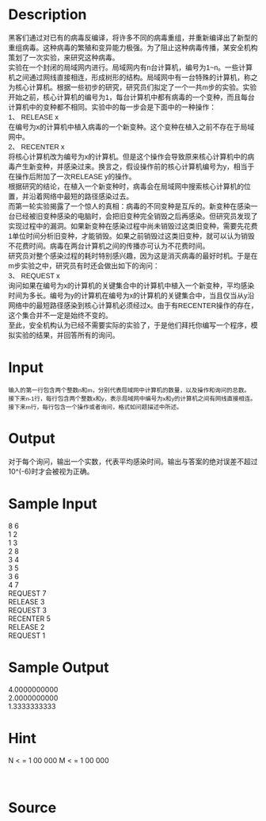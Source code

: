 
# Description

<div class="content"><div><span style="font-family: arial, verdana, helvetica, sans-serif;">黑客们通过对已有的病毒反编译，将许多不同的病毒重组，并重新编译出了新型的重组病毒。这种病毒的繁殖和变异能力极强。为了阻止这种病毒传播，某安全机构策划了一次实验，来研究这种病毒。</span><br style="font-family: arial, verdana, helvetica, sans-serif;"/>
<span style="font-family: arial, verdana, helvetica, sans-serif;">实验在一个封闭的局域网内进行。局域网内有n台计算机，编号为1~n。一些计算机之间通过网线直接相连，形成树形的结构。局域网中有一台特殊的计算机，称之为核心计算机。根据一些初步的研究，研究员们拟定了一个一共m步的实验。实验开始之前，核心计算机的编号为1，每台计算机中都有病毒的一个变种，而且每台计算机中的变种都不相同。实验中的每一步会是下面中的一种操作：</span><br style="font-family: arial, verdana, helvetica, sans-serif;"/>
<span style="font-family: arial, verdana, helvetica, sans-serif;">1、	RELEASE x</span><br style="font-family: arial, verdana, helvetica, sans-serif;"/>
<span style="font-family: arial, verdana, helvetica, sans-serif;">在编号为x的计算机中植入病毒的一个新变种。这个变种在植入之前不存在于局域网中。</span><br style="font-family: arial, verdana, helvetica, sans-serif;"/>
<span style="font-family: arial, verdana, helvetica, sans-serif;">2、	RECENTER x</span><br style="font-family: arial, verdana, helvetica, sans-serif;"/>
<span style="font-family: arial, verdana, helvetica, sans-serif;">将核心计算机改为编号为x的计算机。但是这个操作会导致原来核心计算机中的病毒产生新变种，并感染过来。换言之，假设操作前的核心计算机编号为y，相当于在操作后附加了一次RELEASE y的操作。</span><br style="font-family: arial, verdana, helvetica, sans-serif;"/>
<span style="font-family: arial, verdana, helvetica, sans-serif;">根据研究的结论，在植入一个新变种时，病毒会在局域网中搜索核心计算机的位置，并沿着网络中最短的路径感染过去。</span><br style="font-family: arial, verdana, helvetica, sans-serif;"/>
<span style="font-family: arial, verdana, helvetica, sans-serif;">而第一轮实验揭露了一个惊人的真相：病毒的不同变种是互斥的。新变种在感染一台已经被旧变种感染的电脑时，会把旧变种完全销毁之后再感染。但研究员发现了实现过程中的漏洞。如果新变种在感染过程中尚未销毁过这类旧变种，需要先花费1单位时间分析旧变种，才能销毁。如果之前销毁过这类旧变种，就可以认为销毁不花费时间。病毒在两台计算机之间的传播亦可认为不花费时间。</span><br style="font-family: arial, verdana, helvetica, sans-serif;"/>
<span style="font-family: arial, verdana, helvetica, sans-serif;">研究员对整个感染过程的耗时特别感兴趣，因为这是消灭病毒的最好时机。于是在m步实验之中，研究员有时还会做出如下的询问：</span><br style="font-family: arial, verdana, helvetica, sans-serif;"/>
<span style="font-family: arial, verdana, helvetica, sans-serif;">3、	REQUEST x</span><br style="font-family: arial, verdana, helvetica, sans-serif;"/>
<span style="font-family: arial, verdana, helvetica, sans-serif;">询问如果在编号为x的计算机的关键集合中的计算机中植入一个新变种，平均感染时间为多长。编号为y的计算机在编号为x的计算机的关键集合中，当且仅当从y沿网络中的最短路径感染到核心计算机必须经过x。由于有RECENTER操作的存在，这个集合并不一定是始终不变的。</span><br style="font-family: arial, verdana, helvetica, sans-serif;"/>
<span style="font-family: arial, verdana, helvetica, sans-serif;">至此，安全机构认为已经不需要实际的实验了，于是他们拜托你编写一个程序，模拟实验的结果，并回答所有的询问。</span></div>
<p></p></div>

# Input

<div class="content"><div><span style="font-size: 11.8181819915771px; font-family: arial, verdana, helvetica, sans-serif;">输入的第一行包含两个整数n和m，分别代表局域网中计算机的数量，以及操作和询问的总数。</span><br style="font-size: 11.8181819915771px; font-family: arial, verdana, helvetica, sans-serif;"/>
<span style="font-size: 11.8181819915771px; font-family: arial, verdana, helvetica, sans-serif;">接下来n-1行，每行包含两个整数x和y，表示局域网中编号为x和y的计算机之间有网线直接相连。</span><br style="font-size: 11.8181819915771px; font-family: arial, verdana, helvetica, sans-serif;"/>
<span style="font-size: 11.8181819915771px; font-family: arial, verdana, helvetica, sans-serif;">接下来m行，每行包含一个操作或者询问，格式如问题描述中所述。</span></div>
<div></div>
<p></p></div>

# Output

<div class="content"><div>对于每个询问，输出一个实数，代表平均感染时间。输出与答案的绝对误差不超过 10^(-6)时才会被视为正确。</div>
<p></p></div>

# Sample Input

<div class="content"><span class="sampledata">8 6<br/>
1 2<br/>
1 3<br/>
2 8<br/>
3 4<br/>
3 5<br/>
3 6<br/>
4 7<br/>
REQUEST 7<br/>
RELEASE 3<br/>
REQUEST 3<br/>
RECENTER 5<br/>
RELEASE 2<br/>
REQUEST 1</span></div>

# Sample Output

<div class="content"><span class="sampledata">4.0000000000<br/>
2.0000000000<br/>
1.3333333333<br/>
</span></div>

# Hint

<div class="content"><p></p><p>N &lt; = 1 00 000 M &lt; = 1 00 000</p><br/>
<p></p><p></p></div>

# Source

<div class="content"><p><a href="problemset.php?search="></a></p></div>

